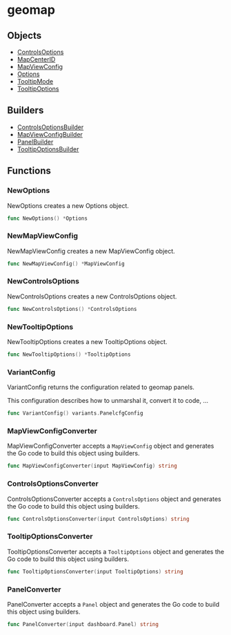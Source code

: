 # <span class="badge package-variant-panelcfg"></span> geomap

## Objects

 * <span class="badge object-type-struct"></span> [ControlsOptions](./object-ControlsOptions.md)
 * <span class="badge object-type-enum"></span> [MapCenterID](./object-MapCenterID.md)
 * <span class="badge object-type-struct"></span> [MapViewConfig](./object-MapViewConfig.md)
 * <span class="badge object-type-struct"></span> [Options](./object-Options.md)
 * <span class="badge object-type-enum"></span> [TooltipMode](./object-TooltipMode.md)
 * <span class="badge object-type-struct"></span> [TooltipOptions](./object-TooltipOptions.md)
## Builders

 * <span class="badge builder"></span> [ControlsOptionsBuilder](./builder-ControlsOptionsBuilder.md)
 * <span class="badge builder"></span> [MapViewConfigBuilder](./builder-MapViewConfigBuilder.md)
 * <span class="badge builder"></span> [PanelBuilder](./builder-PanelBuilder.md)
 * <span class="badge builder"></span> [TooltipOptionsBuilder](./builder-TooltipOptionsBuilder.md)
## Functions

### <span class="badge function"></span> NewOptions

NewOptions creates a new Options object.

```go
func NewOptions() *Options
```

### <span class="badge function"></span> NewMapViewConfig

NewMapViewConfig creates a new MapViewConfig object.

```go
func NewMapViewConfig() *MapViewConfig
```

### <span class="badge function"></span> NewControlsOptions

NewControlsOptions creates a new ControlsOptions object.

```go
func NewControlsOptions() *ControlsOptions
```

### <span class="badge function"></span> NewTooltipOptions

NewTooltipOptions creates a new TooltipOptions object.

```go
func NewTooltipOptions() *TooltipOptions
```

### <span class="badge function"></span> VariantConfig

VariantConfig returns the configuration related to geomap panels.

This configuration describes how to unmarshal it, convert it to code, …

```go
func VariantConfig() variants.PanelcfgConfig
```

### <span class="badge function"></span> MapViewConfigConverter

MapViewConfigConverter accepts a `MapViewConfig` object and generates the Go code to build this object using builders.

```go
func MapViewConfigConverter(input MapViewConfig) string
```

### <span class="badge function"></span> ControlsOptionsConverter

ControlsOptionsConverter accepts a `ControlsOptions` object and generates the Go code to build this object using builders.

```go
func ControlsOptionsConverter(input ControlsOptions) string
```

### <span class="badge function"></span> TooltipOptionsConverter

TooltipOptionsConverter accepts a `TooltipOptions` object and generates the Go code to build this object using builders.

```go
func TooltipOptionsConverter(input TooltipOptions) string
```

### <span class="badge function"></span> PanelConverter

PanelConverter accepts a `Panel` object and generates the Go code to build this object using builders.

```go
func PanelConverter(input dashboard.Panel) string
```

